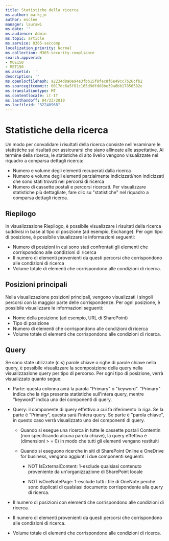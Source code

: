 ```yaml
---
title: Statistiche della ricerca
ms.author: markjjo
author: esclee
manager: laurawi
ms.date: ''
ms.audience: Admin
ms.topic: article
ms.service: O365-seccomp
localization_priority: Normal
ms.collection: M365-security-compliance
search.appverid:
- MOE150
- MET150
ms.assetid: ''
description: ''
ms.openlocfilehash: a2234d0a0e94e3fbb15f8fac8f6e49cc7b26cfb2
ms.sourcegitcommit: 0017dc6a5f81c165d9dfd88be39a6bb17856582e
ms.translationtype: MT
ms.contentlocale: it-IT
ms.lasthandoff: 04/23/2019
ms.locfileid: "32240968"
---
```

# <a name="search-statistics"></a>Statistiche della ricerca

Un modo per convalidare i risultati della ricerca consiste nell'esaminare le statistiche sui risultati per assicurarsi che siano allineate alle aspettative. Al termine della ricerca, le statistiche di alto livello vengono visualizzate nel riquadro a comparsa dettagli ricerca:
- Numero e volume degli elementi recuperati dalla ricerca
- Numero e volume degli elementi parzialmente indicizzati/non indicizzati che sono stati trovati nei percorsi di ricerca
- Numero di cassette postali e percorsi ricercati.
Per visualizzare statistiche più dettagliate, fare clic su "statistiche" nel riquadro a comparsa dettagli ricerca.

## <a name="summary"></a>Riepilogo

In visualizzazione Riepilogo, è possibile visualizzare i risultati della ricerca suddivisi in base al tipo di posizione (ad esempio, Exchange). Per ogni tipo di posizione, è possibile visualizzare le informazioni seguenti:
- Numero di posizioni in cui sono stati confrontati gli elementi che corrispondono alle condizioni di ricerca
- Il numero di elementi provenienti da questi percorsi che corrispondono alle condizioni di ricerca
- Volume totale di elementi che corrispondono alle condizioni di ricerca.

## <a name="top-locations"></a>Posizioni principali

Nella visualizzazione posizioni principali, vengono visualizzati i singoli percorsi con la maggior parte delle corrispondenze. Per ogni posizione, è possibile visualizzare le informazioni seguenti:
- Nome della posizione (ad esempio, URL di SharePoint)
- Tipo di posizione
- Numero di elementi che corrispondono alle condizioni di ricerca
- Volume totale di elementi che corrispondono alle condizioni di ricerca.

## <a name="queries"></a>Query

Se sono state utilizzate (c:s) parole chiave o righe di parole chiave nella query, è possibile visualizzare la scomposizione della query nella visualizzazione query per tipo di percorso. Per ogni tipo di posizione, verrà visualizzato quanto segue:

- Parte: questa colonna avrà la parola "Primary" o "keyword". "Primary" indica che la riga presenta statistiche sull'intera query, mentre "keyword" indica uno dei componenti di query.

- Query: il componente di query effettivo a cui fa riferimento la riga. Se la parte è "Primary", questa sarà l'intera query. Se parte è "parola chiave", in questo caso verrà visualizzato uno dei componenti di query.
  
  - Quando si esegue una ricerca in tutte le cassette postali Contentin (non specificando alcuna parola chiave), la query effettiva è (dimensioni > = 0) in modo che tutti gli elementi vengano restituiti
  
  - Quando si eseguono ricerche in siti di SharePoint Online e OneDrive for business, vengono aggiunti i due componenti seguenti:
    
    - NOT IsExternalContent: 1-esclude qualsiasi contenuto proveniente da un'organizzazione di SharePoint locale
    
    - NOT isOneNotePage: 1-esclude tutti i file di OneNote perché sono duplicati di qualsiasi documento corrispondente alla query di ricerca.

- Il numero di posizioni con elementi che corrispondono alle condizioni di ricerca.

- Il numero di elementi provenienti da questi percorsi che corrispondono alle condizioni di ricerca.

- Volume totale di elementi che corrispondono alle condizioni di ricerca.